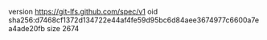 version https://git-lfs.github.com/spec/v1
oid sha256:d7468cf1372d134722e44af4fe59d95bc6d84aee3674977c6600a7ea4ade20fb
size 2674
